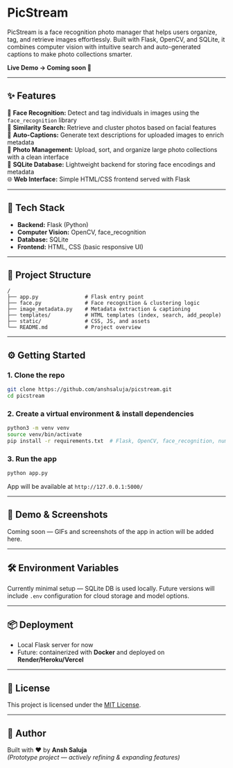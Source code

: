 # PicStream

PicStream is a face recognition photo manager that helps users organize, tag, and retrieve images effortlessly. Built with Flask, OpenCV, and SQLite, it combines computer vision with intuitive search and auto-generated captions to make photo collections smarter.

**Live Demo → Coming soon 🚀**

---

## ✨ Features
📸 **Face Recognition:** Detect and tag individuals in images using the `face_recognition` library  
🔎 **Similarity Search:** Retrieve and cluster photos based on facial features  
📝 **Auto-Captions:** Generate text descriptions for uploaded images to enrich metadata  
📂 **Photo Management:** Upload, sort, and organize large photo collections with a clean interface  
💾 **SQLite Database:** Lightweight backend for storing face encodings and metadata  
🌐 **Web Interface:** Simple HTML/CSS frontend served with Flask  

---

## 🧱 Tech Stack
- **Backend:** Flask (Python)  
- **Computer Vision:** OpenCV, face_recognition  
- **Database:** SQLite  
- **Frontend:** HTML, CSS (basic responsive UI)  

---

## 📂 Project Structure
```
/
├── app.py               # Flask entry point  
├── face.py              # Face recognition & clustering logic  
├── image_metadata.py    # Metadata extraction & captioning  
├── templates/           # HTML templates (index, search, add_people)  
├── static/              # CSS, JS, and assets  
└── README.md            # Project overview  
```

---

## ⚙️ Getting Started

### 1. Clone the repo
```bash
git clone https://github.com/anshsaluja/picstream.git
cd picstream
```

### 2. Create a virtual environment & install dependencies
```bash
python3 -m venv venv
source venv/bin/activate
pip install -r requirements.txt  # Flask, OpenCV, face_recognition, numpy
```

### 3. Run the app
```bash
python app.py
```

App will be available at `http://127.0.0.1:5000/`

---

## 📸 Demo & Screenshots
Coming soon — GIFs and screenshots of the app in action will be added here.

---

## 🛠️ Environment Variables
Currently minimal setup — SQLite DB is used locally. Future versions will include `.env` configuration for cloud storage and model options.

---

## 📦 Deployment
- Local Flask server for now  
- Future: containerized with **Docker** and deployed on **Render/Heroku/Vercel**  

---

## 📄 License
This project is licensed under the [MIT License](LICENSE).

---

## 👤 Author
Built with ❤️ by **Ansh Saluja**  
*(Prototype project — actively refining & expanding features)*  
